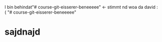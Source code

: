 I bin behindat"# course-git-eisserer-beneeeee"  <- stimmt nd woa da david :(
"# course-git-eisserer-beneeeee" 
<h1> sajdnajd<h1>
